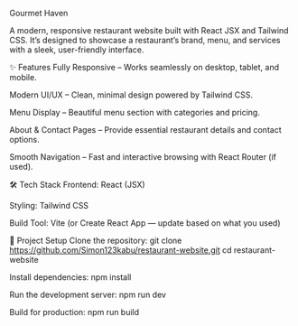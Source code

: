 Gourmet Haven

A modern, responsive restaurant website built with React JSX and Tailwind CSS.
It’s designed to showcase a restaurant’s brand, menu, and services with a sleek, user-friendly interface.

✨ Features
Fully Responsive – Works seamlessly on desktop, tablet, and mobile.

Modern UI/UX – Clean, minimal design powered by Tailwind CSS.

Menu Display – Beautiful menu section with categories and pricing.

About & Contact Pages – Provide essential restaurant details and contact options.

Smooth Navigation – Fast and interactive browsing with React Router (if used).

🛠 Tech Stack
Frontend: React (JSX)

Styling: Tailwind CSS

Build Tool: Vite (or Create React App — update based on what you used)

📂 Project Setup
Clone the repository:
git clone https://github.com/Simon123kabu/restaurant-website.git
cd restaurant-website

Install dependencies:
npm install

Run the development server:
npm run dev

Build for production:
npm run build
